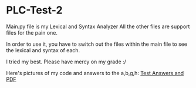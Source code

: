 # PLC-Test-2
Main.py file is my Lexical and Syntax Analyzer
All the other files are support files for the pain one. 

In order to use it, you have to switch out the files within the main file to see the lexical and syntax of each.


I tried my best. Please have mercy on my grade :/ 

Here's pictures of my code and answers to the a,b,g,h: 
[Test Answers and PDF](https://github.com/Kaylamo/PLC-Test-2/files/10047666/Test2.pdf)
